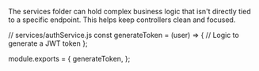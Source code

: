The services folder can hold complex business logic that isn't directly tied to a specific endpoint. This helps keep controllers clean and focused.

// services/authService.js
const generateToken = (user) => {
// Logic to generate a JWT token
};

module.exports = {
generateToken,
};
